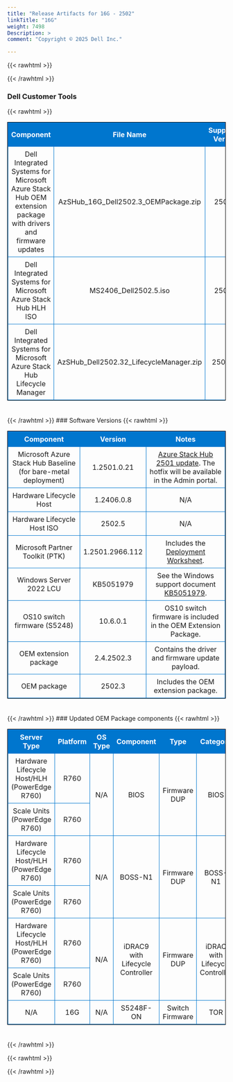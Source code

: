 ```yaml
---
title: "Release Artifacts for 16G - 2502"
linkTitle: "16G"
weight: 7498
Description: >
comment: "Copyright © 2025 Dell Inc."

---
```


{{< rawhtml >}}

<!DOCTYPE html PUBLIC "-//W3C//DTD XHTML 1.0 Strict//EN" "http://www.w3.org/TR/xhtml1/DTD/xhtml1-strict.dtd">
<html xmlns="http://www.w3.org/1999/xhtml">
<head>

<style>
table {
    border-width:1px; border-style:solid;
    border-color:black;
    border-collapse: collapse;
    width: 100%;
    margin-bottom: 20px;
    table-layout:fixed;
    overflow-wrap: break-word;
}
th {
    border-width:1px;
    padding:7px;
    border-style:solid;
    border-color:#0076CE;
    background-color:#0076CE;
    color:#FFFFFF;
    text-align:center;
}
td {
    border-width:1px;
    padding:7px;
    border-style:solid;
    border-color:#0076CE;
    text-align:center;
}
caption {
    padding-bottom: 10px;
    color:  #0076CE;
    font-weight: bold;
    text-align: left;
    font-size: 20px;
}
</style>

</head>

<body>

<div id="content">
{{< /rawhtml >}}

### Dell Customer Tools
{{< rawhtml >}}
<table> <colgroup><col/><col/><col/></colgroup> <tr><th>Component</th><th>File Name</th><th>Supported Version</th></tr> <tr><td>Dell Integrated Systems for Microsoft Azure Stack Hub OEM extension package with drivers and firmware updates</td><td>AzSHub_16G_Dell2502.3_OEMPackage.zip</td><td>2502.3</td></tr> <tr><td>Dell Integrated Systems for Microsoft Azure Stack Hub HLH ISO</td><td>MS2406_Dell2502.5.iso</td><td>2502.5</td></tr> <tr><td>Dell Integrated Systems for Microsoft Azure Stack Hub Lifecycle Manager</td><td>AzSHub_Dell2502.32_LifecycleManager.zip</td><td>2502.32</td></tr> </table><br>
{{< /rawhtml >}}
### Software Versions
{{< rawhtml >}}
<table> <colgroup><col/><col/><col/></colgroup> <tr><th>Component</th><th>Version</th><th>Notes</th></tr> <tr><td>Microsoft Azure Stack Hub Baseline (for bare-metal deployment)</td><td>1.2501.0.21</td><td><a href='https://learn.microsoft.com/en-us/azure-stack/operator/release-notes?view=azs-2501'>Azure Stack Hub 2501 update</a>. The hotfix will be available in the Admin portal.</td></tr> <tr><td>Hardware Lifecycle Host</td><td>1.2406.0.8</td><td>N/A</td></tr> <tr><td>Hardware Lifecycle Host ISO</td><td>2502.5</td><td>N/A</td></tr> <tr><td>Microsoft Partner Toolkit (PTK)</td><td>1.2501.2966.112</td><td>Includes the <a href='https://www.powershellgallery.com/packages/Azs.Deployment.Worksheet/1.2501.2966.112'>Deployment Worksheet</a>.</td></tr> <tr><td>Windows Server 2022 LCU</td><td>KB5051979</td><td>See the Windows support document <a href='https://support.microsoft.com/help/5051979'>KB5051979</a>.</td></tr> <tr><td>OS10 switch firmware (S5248)</td><td>10.6.0.1</td><td>OS10 switch firmware is included in the OEM Extension Package.</td></tr> <tr><td>OEM extension package</td><td>2.4.2502.3</td><td>Contains the driver and firmware update payload.</td></tr> <tr><td>OEM package</td><td>2502.3</td><td>Includes the OEM extension package.</td></tr> </table><br>
{{< /rawhtml >}}
### Updated OEM Package components
{{< rawhtml >}}
<table>
<colgroup><col/><col/><col/><col/><col/><col/><col/><col/><col/><col/><col/></colgroup>
<tr><th>Server Type</th><th>Platform</th><th>OS Type</th><th>Component</th><th>Type</th><th>Category</th><th>Dell P/N</th><th>Previous SWB</th><th>Target SWB</th><th>Previous Version</th><th>Target Version</th></tr><tr><td>Hardware Lifecycle Host/HLH (PowerEdge R760)</td><td>R760</td><td rowspan="2">N/A</td><td rowspan="2">BIOS</td><td rowspan="2">Firmware DUP</td><td rowspan="2">BIOS</td><td rowspan="2">N/A</td><td rowspan="2"><a href='https://www.dell.com/support/home/en-us/drivers/driversdetails?driverid=PJYMD'>PJYMD</a></td><td rowspan="2"><a href='https://www.dell.com/support/home/en-us/drivers/driversdetails?driverid=K77XK'>K77XK</a></td><td rowspan="2">2.4.4</td><td rowspan="2">2.5.4</td></tr><tr><td>Scale Units (PowerEdge R760)</td><td>R760</td><tr><td>Hardware Lifecycle Host/HLH (PowerEdge R760)</td><td>R760</td><td rowspan="2">N/A</td><td rowspan="2">BOSS-N1</td><td rowspan="2">Firmware DUP</td><td rowspan="2">BOSS-N1</td><td rowspan="2">2MFVD</td><td rowspan="2"><a href='https://www.dell.com/support/home/en-us/drivers/driversdetails?driverid=3P9J3'>3P9J3</a></td><td rowspan="2"><a href='https://www.dell.com/support/home/en-us/drivers/driversdetails?driverid=33TD2'>33TD2</a></td><td rowspan="2">2.1.13.2025</td><td rowspan="2">2.1.13.2033</td></tr><tr><td>Scale Units (PowerEdge R760)</td><td>R760</td><tr><td>Hardware Lifecycle Host/HLH (PowerEdge R760)</td><td>R760</td><td rowspan="2">N/A</td><td rowspan="2">iDRAC9 with Lifecycle Controller</td><td rowspan="2">Firmware DUP</td><td rowspan="2">iDRAC with Lifecycle Controller</td><td rowspan="2">N/A</td><td rowspan="2"><a href='https://www.dell.com/support/home/en-us/drivers/driversdetails?driverid=92MM7'>92MM7</a></td><td rowspan="2"><a href='https://www.dell.com/support/home/en-us/drivers/driversdetails?driverid=5MXXN'>5MXXN</a></td><td rowspan="2">7.10.90.00</td><td rowspan="2">7.20.10.50</td></tr><tr><td>Scale Units (PowerEdge R760)</td><td>R760</td><tr><td>N/A</td><td>16G</td><td rowspan="1">N/A</td><td rowspan="1">S5248F-ON</td><td rowspan="1">Switch Firmware</td><td rowspan="1">TOR</td><td rowspan="1">N/A</td><td rowspan="1"><a href='https://www.dell.com/support/home/en-us/drivers/driversdetails?driverid=DNVRC'>DNVRC</a></td><td rowspan="1"><a href='https://www.dell.com/support/home/en-us/drivers/driversdetails?driverid=HD1V8'>HD1V8</a></td><td rowspan="1">10.5.6.5</td><td rowspan="1">10.6.0.1</td></tr></table><br>
{{< /rawhtml >}}

{{< rawhtml >}}
</div>

</body>

</html>


{{< /rawhtml >}}
